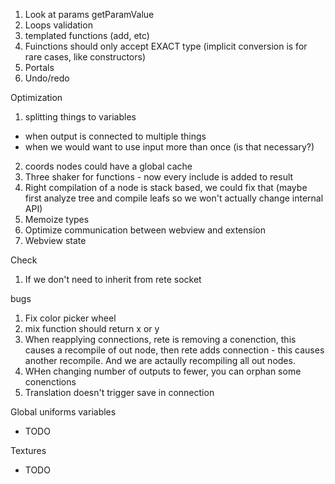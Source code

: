 1. Look at params getParamValue
2. Loops validation
3. templated functions (add, etc)
5. Fuinctions should only accept EXACT type (implicit conversion is for rare cases, like constructors)
6. Portals
7. Undo/redo

Optimization
1. splitting things to variables
 - when output is connected to multiple things
 - when we would want to use input more than once (is that necessary?)
2. coords nodes could have a global cache
3. Three shaker for functions - now every include is added to result
4. Right compilation of a node is stack based, we could fix that (maybe first analyze tree and compile leafs so we won't actually change internal API)
5. Memoize types
6. Optimize communication between webview and extension
7. Webview state

Check
1. If we don't need to inherit from rete socket

bugs
1. Fix color picker wheel
2. mix function should return x or y
3. When reapplying connections, rete is removing a conenction, this causes a recompile of out node, then rete adds connection - this causes another recompile. And we are actaully recompiling all out nodes.
4. WHen changing number of outputs to fewer, you can orphan some conenctions
5. Translation doesn't trigger save in connection

Global uniforms variables
- TODO

Textures
- TODO
